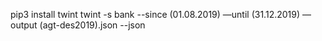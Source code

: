 pip3 install twint
twint -s bank --since (01.08.2019) —until (31.12.2019) —output (agt-des2019).json --json

